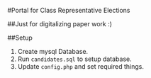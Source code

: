 #Portal for Class Representative Elections

##Just for digitalizing paper work :)

##Setup

1. Create mysql Database.
2. Run `candidates.sql` to setup database.
3. Update `config.php` and set required things.
